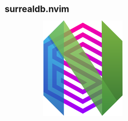 # surrealdb.nvim
<p align="center">
  <img src="https://raw.githubusercontent.com/DariusCorvus/DariusCorvus/main/assets/surrealdb-nvim-256.png" />
</p>
